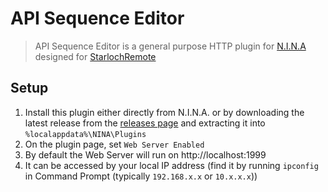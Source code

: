﻿# API Sequence Editor

> API Sequence Editor is a general purpose HTTP plugin for [N.I.N.A](https://nighttime-imaging.eu/) designed for [StarlochRemote](https://starloch.com/)

## Setup

1. Install this plugin either directly from N.I.N.A. or by downloading the latest release from the [releases page](https://github.com/Starloch/Starloch.NINA.ApiSequenceEditor/releases) and extracting it into `%localappdata%\NINA\Plugins`
2. On the plugin page, set `Web Server Enabled`
3. By default the Web Server will run on http://localhost:1999
4. It can be accessed by your local IP address (find it by running `ipconfig` in Command Prompt (typically `192.168.x.x` or `10.x.x.x`))
